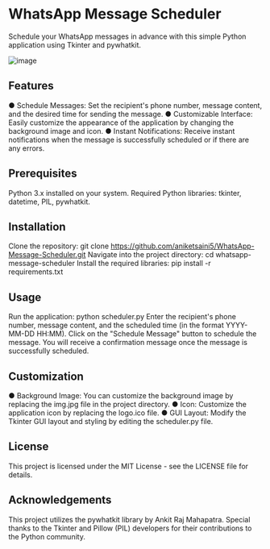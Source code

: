 # WhatsApp Message Scheduler
Schedule your WhatsApp messages in advance with this simple Python application using Tkinter and pywhatkit.

![image](https://github.com/aniketsaini5/WhatsApp-Message-Scheduler/assets/154746704/a18a164a-e206-4e44-90c0-372b5a6174be)


## Features
● Schedule Messages: Set the recipient's phone number, message content, and the desired time for sending the message.
●  Customizable Interface: Easily customize the appearance of the application by changing the background image and icon.
●  Instant Notifications: Receive instant notifications when the message is successfully scheduled or if there are any errors.

## Prerequisites
Python 3.x installed on your system.
Required Python libraries: tkinter, datetime, PIL, pywhatkit.

## Installation
Clone the repository:
git clone https://github.com/aniketsaini5/WhatsApp-Message-Scheduler.git
Navigate into the project directory:
cd whatsapp-message-scheduler
Install the required libraries:
pip install -r requirements.txt

## Usage
Run the application:
python scheduler.py
Enter the recipient's phone number, message content, and the scheduled time (in the format YYYY-MM-DD HH:MM).
Click on the "Schedule Message" button to schedule the message.
You will receive a confirmation message once the message is successfully scheduled.

## Customization
● Background Image: You can customize the background image by replacing the img.jpg file in the project directory.
● Icon: Customize the application icon by replacing the logo.ico file.
● GUI Layout: Modify the Tkinter GUI layout and styling by editing the scheduler.py file.

## License
This project is licensed under the MIT License - see the LICENSE file for details.

## Acknowledgements
This project utilizes the pywhatkit library by Ankit Raj Mahapatra.
Special thanks to the Tkinter and Pillow (PIL) developers for their contributions to the Python community.

